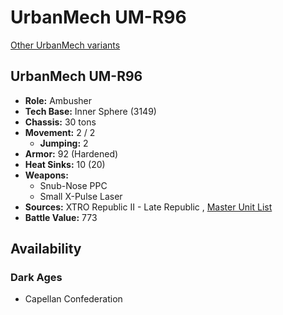 # UrbanMech UM-R96 

[Other UrbanMech variants](../urbanmech.md) 

## UrbanMech UM-R96 

- **Role:** Ambusher 
- **Tech Base:** Inner Sphere (3149) 
- **Chassis:** 30 tons 
- **Movement:** 2 / 2 
  - **Jumping:** 2 
- **Armor:** 92 (Hardened) 
- **Heat Sinks:** 10 (20) 
- **Weapons:** 
  - Snub-Nose PPC 
  - Small X-Pulse Laser 
- **Sources:** XTRO Republic II - Late Republic , [Master Unit List](http://masterunitlist.info/Unit/Details/7453/urbanmech-um-r96) 
- **Battle Value:** 773 

## Availability 

### Dark Ages 

- Capellan Confederation 


